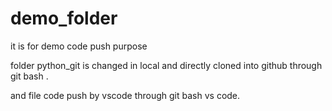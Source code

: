 # demo_folder
it is for demo code push purpose


folder python_git is changed in local and directly cloned into github through git bash .

and file code push by vscode through git bash vs code.

